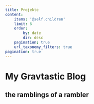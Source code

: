 ```yaml
---
title: Projekte
content:
    items: '@self.children'
    limit: 6
    order:
        by: date
        dir: desc
    pagination: true
    url_taxonomy_filters: true
pagination: true
---
```


# My **Grav**tastic Blog
## the ramblings of a rambler
